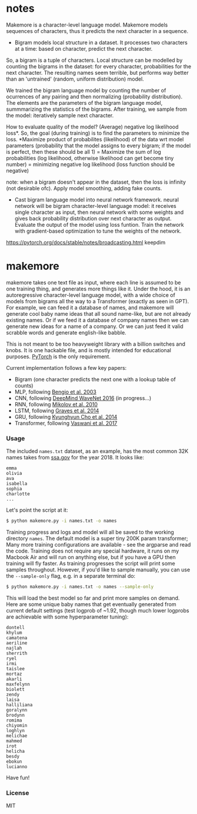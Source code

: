 # notes 
Makemore is a character-level language model. Makemore models sequences of characters, thus it predicts the next character in a sequence. 

- Bigram models local structure in a dataset. It processes two characters at a time: based on character, predict the next character.

So, a bigram is a tuple of characters. Local structure can be modelled by counting the bigrams in the dataset: for every character, probabilities for the next character. The resulting names seem terrible, but performs way better than an 'untrained' (random, uniform distribution) model.

We trained the bigram language model by counting the number of ocurrences of any pairing and then normalizing (probability distribution). The elements are the parameters of the bigram language model, summmarizing the statistics of the bigrams. After training, we sample from the model: iteratively sample next character. 

How to evaluate quality of the model? (Average) negative log likelihood loss*. So, the goal (during training) is to find the parameters to minimize the loss.
*Maximize product of probabilites (likelihood) of the data wrt model parameters (probability that the model assigns to every bigram; if the model is perfect, then these should be all 1) = Maximize the sum of log probabilities (log likelihood, otherwise likelihood can get become tiny number) = minimizing negative log likelihood (loss function should be negative)

note: when a bigram doesn't appear in the dataset, then the loss is infinity (not desirable ofc). Apply model smoothing, adding fake counts.

- Cast bigram language model into neural network framework. neural network will be bigram character-level language model: it receives single character as input, then neural network with some weights and gives back probability distribution over next character as output. Evaluate the output of the model using loss funtion. Train the network with gradient-based optimization to tune the weights of the network.

https://pytorch.org/docs/stable/notes/broadcasting.html keepdim

# makemore

makemore takes one text file as input, where each line is assumed to be one training thing, and generates more things like it. Under the hood, it is an autoregressive character-level language model, with a wide choice of models from bigrams all the way to a Transformer (exactly as seen in GPT). For example, we can feed it a database of names, and makemore will generate cool baby name ideas that all sound name-like, but are not already existing names. Or if we feed it a database of company names then we can generate new ideas for a name of a company. Or we can just feed it valid scrabble words and generate english-like babble.

This is not meant to be too heavyweight library with a billion switches and knobs. It is one hackable file, and is mostly intended for educational purposes. [PyTorch](https://pytorch.org) is the only requirement.

Current implementation follows a few key papers:

- Bigram (one character predicts the next one with a lookup table of counts)
- MLP, following [Bengio et al. 2003](https://www.jmlr.org/papers/volume3/bengio03a/bengio03a.pdf)
- CNN, following [DeepMind WaveNet 2016](https://arxiv.org/abs/1609.03499) (in progress...)
- RNN, following [Mikolov et al. 2010](https://www.fit.vutbr.cz/research/groups/speech/publi/2010/mikolov_interspeech2010_IS100722.pdf)
- LSTM, following [Graves et al. 2014](https://arxiv.org/abs/1308.0850)
- GRU, following [Kyunghyun Cho et al. 2014](https://arxiv.org/abs/1409.1259)
- Transformer, following [Vaswani et al. 2017](https://arxiv.org/abs/1706.03762)

### Usage

The included `names.txt` dataset, as an example, has the most common 32K names takes from [ssa.gov](https://www.ssa.gov/oact/babynames/) for the year 2018. It looks like:

```
emma
olivia
ava
isabella
sophia
charlotte
...
```

Let's point the script at it:

```bash
$ python makemore.py -i names.txt -o names
```

Training progress and logs and model will all be saved to the working directory `names`. The default model is a super tiny 200K param transformer; Many more training configurations are available - see the argparse and read the code. Training does not require any special hardware, it runs on my Macbook Air and will run on anything else, but if you have a GPU then training will fly faster. As training progresses the script will print some samples throughout. However, if you'd like to sample manually, you can use the `--sample-only` flag, e.g. in a separate terminal do:

```bash
$ python makemore.py -i names.txt -o names --sample-only
```

This will load the best model so far and print more samples on demand. Here are some unique baby names that get eventually generated from current default settings (test logprob of ~1.92, though much lower logprobs are achievable with some hyperparameter tuning):

```
dontell
khylum
camatena
aeriline
najlah
sherrith
ryel
irmi
taislee
mortaz
akarli
maxfelynn
biolett
zendy
laisa
halliliana
goralynn
brodynn
romima
chiyomin
loghlyn
melichae
mahmed
irot
helicha
besdy
ebokun
lucianno
```

Have fun!

### License

MIT
